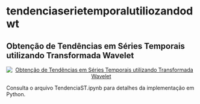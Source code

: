# tendenciaserietemporalutiliozandodwt
<h2>Obtenção de Tendências em Séries Temporais utilizando Transformada Wavelet</h2>
<div align="center">
  <a href="https://www.youtube.com/watch?v=LNm_d6Te76U"><img src="https://img.youtube.com/vi/LNm_d6Te76U/0.jpg" alt="Obtenção de Tendências em Séries Temporais utilizando Transformada Wavelet"></a>
</div>
<p>Consulta o arquivo TendenciaST.ipynb para detalhes da implementação em Python.</p>
